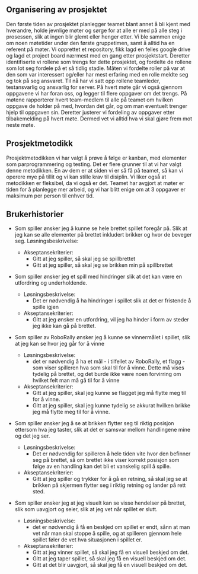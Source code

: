 ## Organisering av prosjektet
Den første tiden av prosjektet planlegger teamet blant annet å bli kjent med hverandre, holde jevnlige møter og sørge for at alle er med på alle steg i prosessen, 
slik at ingen blir glemt eller henger etter. 
Vi ble sammen enige om noen møtetider under den første gruppetimen, samt å alltid ha en referent på møter. Vi opprettet et repository, 
fikk lagd en felles google drive og lagd et project board nærmest med en gang etter prosjektstart. Deretter identifiserte vi rollene som trengs for dette prosjektet, 
og fordelte de rollene som lot seg fordele på et så tidlig stadie. 
Måten vi fordelte roller på var at den som var interessert og/eller har mest erfaring med en rolle meldte seg og tok på seg ansvaret. Til nå har vi satt opp 
rollene teamleder, testansvarlig og ansvarlig for server.
På hvert møte går vi også gjennom oppgavene vi har foran oss, og legger til flere oppgaver om det trengs. På møtene rapporterer hvert team-medlem til alle på 
teamet om hvilken oppgave de holder på med, hvordan det går, og om man eventuelt trenger hjelp til oppgaven sin. Deretter justerer vi fordeling av oppgaver etter 
tilbakemelding på hvert møte. Dermed vet vi alltid hva vi skal gjøre frem mot neste møte.

## Prosjektmetodikk
Prosjektmetodikken vi har valgt å prøve å følge er kanban, med elementer som parprogrammering og testing. Det er flere grunner til at vi har valgt denne metodikken. 
En av dem er at siden vi er så få på teamet, så kan vi operere mye på tillit og vi kan stille krav til disiplin. Vi liker også at metodikken er fleksibel, 
da vi også er det. Teamet har avgjort at møter er tiden for å planlegge mer arbeid, og vi har blitt enige om at 3 oppgaver er maksimum per person til enhver tid. 
 
## Brukerhistorier

* Som spiller ønsker jeg å kunne se hele brettet spillet foregår på. Slik at jeg kan se alle elementer på brettet inkludert brikker og hvor de beveger seg. 
	Løsningsbeskrivelse:

    * Akseptansekriterier:
      * Gitt at jeg spiller, så skal jeg se spillbrettet
      * Gitt at jeg spiller, så skal jeg se brikken min på spillbrettet


* Som spiller ønsker jeg et spill med hindringer slik at det kan være en utfordring og underholdende.
  * Løsningsbeskrivelse:
    * Det er nødvendig å ha hindringer i spillet slik at det er fristende å spille igjen
  * Akseptansekriterier:
    * Gitt at jeg ønsker en utfordring, vil jeg ha hinder i form av steder jeg ikke kan gå på brettet.


* Som spiller av RoboRally ønsker jeg å kunne se vinnermålet i spillet, slik at jeg kan se hvor jeg går for å vinne
  * Løsningsbeskrivelse:
    * det er nødvendig å ha et mål - i tilfellet av RoboRally, et flagg - som viser spilleren hva som skal til for å vinne. Dette må vises tydelig på brettet, og det burde ikke være noen forvirring om hvilket felt man må gå til for å vinne
  * Akseptansekriterier:
    * Gitt at jeg spiller, skal jeg kunne se flagget jeg må flytte meg til for å vinne.
    * Gitt at jeg spiller, skal jeg kunne tydelig se akkurat hvilken brikke jeg må flytte meg til for å vinne.

* Som spiller ønsker jeg å se at brikken flytter seg til riktig posisjon ettersom hva jeg taster, slik at det er samsvar mellom handlingene mine og det jeg ser.
  * Løsningsbeskrivelse:
    * Det er nødvendig for spilleren å hele tiden vite hvor den befinner seg på brettet, så om brettet ikke viser korrekt posisjon som følge av en handling kan det bli et vanskelig spill å spille. 
  * Akseptansekriterier:
    * Gitt at jeg spiller og trykker for å gå en retning, så skal jeg se at brikken på skjermen flytter seg i riktig retning og lander på rett sted. 

* Som spiller ønsker jeg at jeg visuelt kan se visse hendelser på brettet, slik som uavgjort og seier, slik at jeg vet når spillet er slutt.
  * Løsningsbeskrivelse: 
    * det er nødvendig å få en beskjed om spillet er endt, sånn at man vet når man skal stoppe å spille, og at spilleren gjennom hele spillet føler de vet hva situasjonen i spillet er.
  * Akseptansekriterier:
    * Gitt at jeg vinner spillet, så skal jeg få en visuell beskjed om det.
    * Gitt at jeg taper spillet, så skal jeg få en visuell beskjed om det. 
    * Gitt at det blir uavgjort, så skal jeg få en visuell beskjed om det. 
